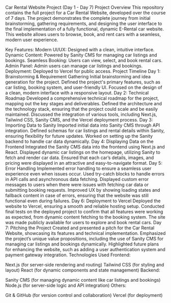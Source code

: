 Car Rental Website Project (Day 1 - Day 7)
Project Overview
This repository contains the full project for a Car Rental Website, developed over the course of 7 days. The project demonstrates the complete journey from initial brainstorming, gathering requirements, and designing the user interface to the final implementation of a fully functional, dynamic E-Rental car website. This website allows users to browse, book, and rent cars with a seamless, modern user experience.

Key Features:
Modern UI/UX: Designed with a clean, intuitive interface.
Dynamic Content: Powered by Sanity CMS for managing car listings and bookings.
Seamless Booking: Users can view, select, and book rental cars.
Admin Panel: Admin users can manage car listings and bookings.
Deployment: Deployed to Vercel for public access.
Project Timeline
Day 1: Brainstorming & Requirement Gathering
Initial brainstorming and idea generation for the project.
Defined the project's primary features, such as car listing, booking system, and user-friendly UI.
Focused on the design of a clean, modern interface with a responsive layout.
Day 2: Technical Roadmap
Developed a comprehensive technical roadmap for the project, mapping out the key stages and deliverables.
Defined the architecture and the technology stack, ensuring that the project could scale and be easily maintained.
Discussed the integration of various tools, including Next.js, Tailwind CSS, Sanity CMS, and the Vercel deployment process.
Day 3: Importing Data to Sanity
Imported initial data into Sanity CMS through API integration.
Defined schemas for car listings and rental details within Sanity, ensuring flexibility for future updates.
Worked on setting up the Sanity backend to handle car data dynamically.
Day 4: Displaying Data on the Frontend
Integrated the Sanity CMS data into the frontend using Next.js and React.
Displayed dynamic car listings on the homepage, utilizing Sanity to fetch and render car data.
Ensured that each car’s details, images, and pricing were displayed in an attractive and easy-to-navigate format.
Day 5: Error Handling
Implemented error handling to ensure a seamless user experience even when issues occur.
Used try-catch blocks to handle errors in API calls and asynchronous data fetching.
Displayed custom error messages to users when there were issues with fetching car data or submitting booking requests.
Improved UX by showing loading states and fallback content in case of errors, ensuring that the website was still functional even during failures.
Day 6: Deployment to Vercel
Deployed the website to Vercel, ensuring a smooth and reliable hosting setup.
Conducted final tests on the deployed project to confirm that all features were working as expected, from dynamic content fetching to the booking system.
The site was made publicly available for users to explore and book rental cars.
Day 7: Pitching the Project
Created and presented a pitch for the Car Rental Website, showcasing its features and technical implementation.
Emphasized the project’s unique value propositions, including the use of Sanity CMS for managing car listings and bookings dynamically.
Highlighted future plans for enhancing the website, such as adding a user authentication system and payment gateway integration.
Technologies Used
Frontend:

Next.js (for server-side rendering and routing)
Tailwind CSS (for styling and layout)
React (for dynamic components and state management)
Backend:

Sanity CMS (for managing dynamic content like car listings and bookings)
Node.js (for server-side logic and API integration)
Others:

Git & GitHub (for version control and collaboration)
Vercel (for deployment)
